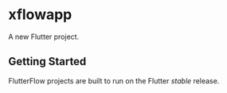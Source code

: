 # xflowapp

A new Flutter project.

## Getting Started

FlutterFlow projects are built to run on the Flutter _stable_ release.
